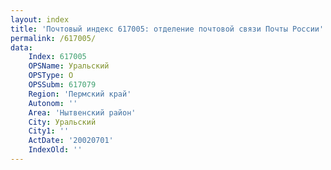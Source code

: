 ```yaml
---
layout: index
title: 'Почтовый индекс 617005: отделение почтовой связи Почты России'
permalink: /617005/
data:
    Index: 617005
    OPSName: Уральский
    OPSType: О
    OPSSubm: 617079
    Region: 'Пермский край'
    Autonom: ''
    Area: 'Нытвенский район'
    City: Уральский
    City1: ''
    ActDate: '20020701'
    IndexOld: ''
---
```

